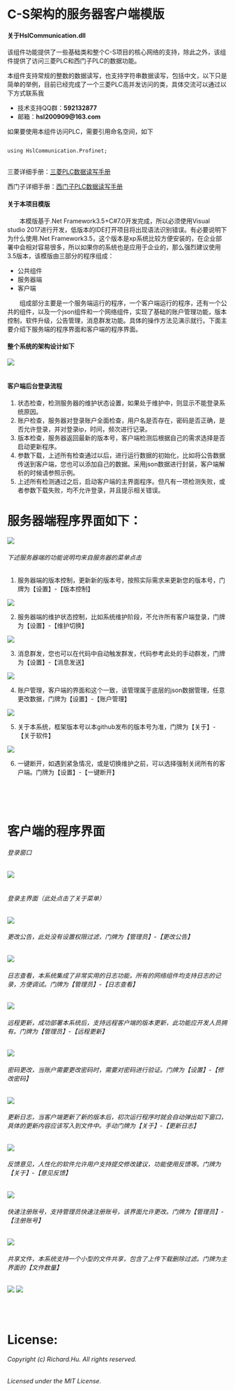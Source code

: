 # C-S架构的服务器客户端模版

#### 关于HslCommunication.dll
<p>该组件功能提供了一些基础类和整个C-S项目的核心网络的支持，除此之外，该组件提供了访问三菱PLC和西门子PLC的数据功能。</p>

<p>本组件支持常规的整数的数据读写，也支持字符串数据读写，包括中文，以下只是简单的举例，目前已经完成了一个三菱PLC高并发访问的类，具体交流可以通过以下方式联系我</p>
<ul>
<li>技术支持QQ群：<strong>592132877</strong></li>
<li>邮箱：<strong>hsl200909@163.com</strong></li>
</ul>
<p>如果要使用本组件访问PLC，需要引用命名空间，如下</p>
<pre>
<code>
using HslCommunication.Profinet;
</code>
</pre>

三菱详细手册：<a href="https://github.com/dathlin/C-S-/blob/master/MelsecReadMe.md">三菱PLC数据读写手册</a>

西门子详细手册：<a href="https://github.com/dathlin/C-S-/blob/master/SiemensReadMe.md">西门子PLC数据读写手册</a>

#### 关于本项目模版
<p style="text-indent:2em">本模版基于.Net Framework3.5+C#7.0开发完成，所以必须使用Visual studio 2017进行开发，低版本的IDE打开项目将出现语法识别错误。有必要说明下为什么使用.Net Framework3.5，这个版本是xp系统比较方便安装的，在企业部署中会相对容易很多，所以如果你的系统也是应用于企业的，那么强烈建议使用3.5版本，该模版由三部分的程序组成：</p>
<ul>
<li>公共组件</li>
<li>服务器端</li>
<li>客户端</li>
</ul>

<p style="text-indent:2em">组成部分主要是一个服务端运行的程序，一个客户端运行的程序，还有一个公共的组件，以及一个json组件和一个网络组件，实现了基础的账户管理功能，版本控制，软件升级，公告管理，消息群发功能。具体的操作方法见演示就行。下面主要介绍下服务端的程序界面和客户端的程序界面。
</p>


#### 整个系统的架构设计如下
![](https://github.com/dathlin/C-S-/raw/master/软件系统服务端模版/screenshots/design.png)  
<br />

#### 客户端后台登录流程
<ol>
<li>状态检查，检测服务器的维护状态设置，如果处于维护中，则显示不能登录系统原因。</li>
<li>账户检查，服务器对登录账户全面检查，用户名是否存在，密码是否正确，是否允许登录，并对登录ip，时间，频次进行记录。</li>
<li>版本检查，服务器返回最新的版本号，客户端检测后根据自己的需求选择是否启动更新程序。</li>
<li>参数下载，上述所有检查通过以后，进行运行数据的初始化，比如将公告数据传送到客户端，您也可以添加自己的数据。采用json数据进行封装，客户端解析的时候请参照示例。</li>
<li>上述所有检测通过之后，启动客户端的主界面程序。但凡有一项检测失败，或者参数下载失败，均不允许登录，并且提示相关错误。</li>
</ol>

# 服务器端程序界面如下：

![](https://github.com/dathlin/C-S-/raw/master/软件系统服务端模版/screenshots/server.png)  

###### 下述服务器端的功能说明均来自服务器的菜单点击

1. 服务器端的版本控制，更新新的版本号，按照实际需求来更新您的版本号，门牌为【设置】-【版本控制】

![](https://github.com/dathlin/C-S-/raw/master/软件系统服务端模版/screenshots/server1.png) 

2. 服务器端的维护状态控制，比如系统维护阶段，不允许所有客户端登录，门牌为【设置】-【维护切换】

![](https://github.com/dathlin/C-S-/raw/master/软件系统服务端模版/screenshots/server2.png) 

3. 消息群发，您也可以在代码中自动触发群发，代码参考此处的手动群发，门牌为【设置】-【消息发送】

![](https://github.com/dathlin/C-S-/raw/master/软件系统服务端模版/screenshots/server3.png) 

4. 账户管理，客户端的界面和这个一致，该管理属于底层的json数据管理，任意更改数据，门牌为【设置】-【账户管理】

![](https://github.com/dathlin/C-S-/raw/master/软件系统服务端模版/screenshots/server4.png)

5. 关于本系统，框架版本号以本github发布的版本号为准，门牌为【关于】-【关于软件】

![](https://github.com/dathlin/C-S-/raw/master/软件系统服务端模版/screenshots/server5.png)

6. 一键断开，如遇到紧急情况，或是切换维护之前，可以选择强制关闭所有的客户端。门牌为【设置】-【一键断开】

<br />
<br />
<br />

# 客户端的程序界面

###### 登录窗口

![](https://github.com/dathlin/C-S-/raw/master/软件系统客户端模版/screenshots/client1.png)  
<br />

###### 登录主界面（此处点击了关于菜单）

![](https://github.com/dathlin/C-S-/raw/master/软件系统客户端模版/screenshots/client2.png)  

###### 更改公告，此处没有设置权限过滤，门牌为【管理员】-【更改公告】

![](https://github.com/dathlin/C-S-/raw/master/软件系统客户端模版/screenshots/client3.png) 

###### 日志查看，本系统集成了非常实用的日志功能，所有的网络组件均支持日志的记录，方便调试。门牌为【管理员】-【日志查看】

![](https://github.com/dathlin/C-S-/raw/master/软件系统客户端模版/screenshots/client4.png) 

###### 远程更新，成功部署本系统后，支持远程客户端的版本更新，此功能应开发人员拥有。门牌为【管理员】-【远程更新】

![](https://github.com/dathlin/C-S-/raw/master/软件系统客户端模版/screenshots/client5.png) 

###### 密码更改，当账户需要更改密码时，需要对密码进行验证。门牌为【设置】-【修改密码】

![](https://github.com/dathlin/C-S-/raw/master/软件系统客户端模版/screenshots/client6.png) 

###### 更新日志，当客户端更新了新的版本后，初次运行程序时就会自动弹出如下窗口，具体的更新内容应该写入到文件中。手动门牌为【关于】-【更新日志】

![](https://github.com/dathlin/C-S-/raw/master/软件系统客户端模版/screenshots/client7.png) 

###### 反馈意见，人性化的软件允许用户支持提交修改建议，功能使用反馈等。门牌为【关于】-【意见反馈】

![](https://github.com/dathlin/C-S-/raw/master/软件系统客户端模版/screenshots/client8.png) 

###### 快速注册账号，支持管理员快速注册账号，该界面允许更改。门牌为【管理员】-【注册账号】

![](https://github.com/dathlin/C-S-/raw/master/软件系统客户端模版/screenshots/client9.png) 

###### 共享文件，本系统支持一个小型的文件共享，包含了上传下载删除过滤。门牌为主界面的【文件数量】

![](https://github.com/dathlin/C-S-/raw/master/软件系统客户端模版/screenshots/client10.png) 
![](https://github.com/dathlin/C-S-/raw/master/软件系统客户端模版/screenshots/client12.png) 



<br />
<br />



# License:
###### Copyright (c) Richard.Hu. All rights reserved.
###### Licensed under the MIT License.
